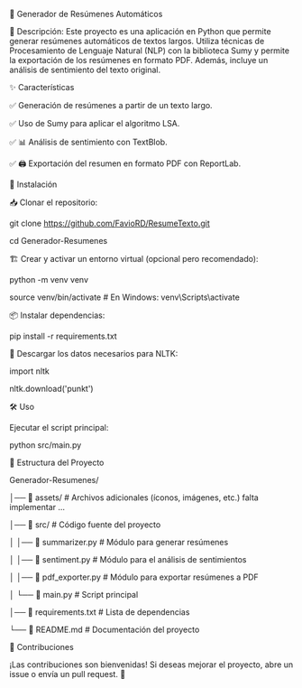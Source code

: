 📄 Generador de Resúmenes Automáticos

📌 Descripción:
Este proyecto es una aplicación en Python que permite generar resúmenes automáticos de textos largos.
Utiliza técnicas de Procesamiento de Lenguaje Natural (NLP) con la biblioteca Sumy y permite la exportación de los resúmenes en formato PDF.
Además, incluye un análisis de sentimiento del texto original.

✨ Características

✅ Generación de resúmenes a partir de un texto largo.

✅ Uso de Sumy para aplicar el algoritmo LSA.

✅ 📊 Análisis de sentimiento con TextBlob.

✅ 🖨️ Exportación del resumen en formato PDF con ReportLab.

🚀 Instalación

📥 Clonar el repositorio:

git clone https://github.com/FavioRD/ResumeTexto.git

cd Generador-Resumenes

🏗️ Crear y activar un entorno virtual (opcional pero recomendado):

python -m venv venv

source venv/bin/activate  # En Windows: venv\Scripts\activate

📦 Instalar dependencias:

pip install -r requirements.txt

📌 Descargar los datos necesarios para NLTK:

import nltk

nltk.download('punkt')

🛠️ Uso

Ejecutar el script principal:

python src/main.py

📂 Estructura del Proyecto

Generador-Resumenes/

│── 📁 assets/               # Archivos adicionales (íconos, imágenes, etc.) falta implementar ...

│── 📁 src/                  # Código fuente del proyecto

│   │── 📜 summarizer.py     # Módulo para generar resúmenes

│   │── 📜 sentiment.py      # Módulo para el análisis de sentimientos

│   │── 📜 pdf_exporter.py   # Módulo para exportar resúmenes a PDF

│   └── 🚀 main.py           # Script principal

│── 📄 requirements.txt      # Lista de dependencias

└── 📖 README.md             # Documentación del proyecto

🤝 Contribuciones

¡Las contribuciones son bienvenidas! Si deseas mejorar el proyecto, abre un issue o envía un pull request. 🚀



